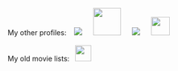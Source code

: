 <!--My repos are organized in [GitHub projects](https://github.com/etfovac?tab=projects&type=classic)-->

<br>
My other profiles: &nbsp;&nbsp;
<a href="https://www.linkedin.com/in/etfovac/"><img src="https://cdn.icon-icons.com/icons2/99/PNG/32/linkedin_socialnetwork_17441.png"></a> &emsp; 
<a href="https://www.youracclaim.com/users/nikola-jovanovic.bf86d5ba"><img src="https://info.credly.com/hs-fs/hubfs/Credly_Logo_Orange_10-Inch.png?width=260&height=130&name=Credly_Logo_Orange_10-Inch.png" width=55 hight=55></a> &emsp; 
<a href="https://www.researchgate.net/profile/Nikola-Jovanovic-10"><img src="https://cdn.icon-icons.com/icons2/2108/PNG/32/researchgate_icon_130843.png"></a> &emsp; 
<!-- <a href="https://github.com/etfovac"><img src="https://cdn.icon-icons.com/icons2/936/PNG/32/github-logo_icon-icons.com_73546.png"></a> &emsp; -->
<a href="https://www.sololearn.com/profile/4764081"><img src="https://blob.sololearn.com/avatars/sololearn.png" width=37 hight=37></a> &emsp;
<br>

<!--
**etfovac/etfovac** is a ✨ _special_ ✨ repository because its `README.md` (this file) appears on your GitHub profile.
-->
<br>
My old movie lists: &nbsp;
<a href="https://www.imdb.com/list/ls042957621/"><img src="https://upload.wikimedia.org/wikipedia/commons/thumb/6/69/IMDB_Logo_2016.svg/320px-IMDB_Logo_2016.svg.png" width=32 hight=32></a>  <!--and I love memes and comics like this one:  
<!--<a href="https://developerslife.tech/en/uploads/2022/03/tirinhaEN-229.png"><img src="https://developerslife.tech/en/uploads/2022/03/tirinhaEN-229.png" alt="" title="" /></a>-->
<!--<small><a href="https://developerslife.tech/en/">The Developer's Life</a></small>-->
